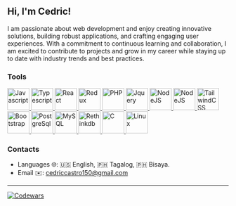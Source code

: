 ## Hi, I'm Cedric!

I am passionate about web development and enjoy creating innovative solutions, building robust applications, and crafting engaging user experiences. With a commitment to continuous learning and collaboration, I am excited to contribute to projects and grow in my career while staying up to date with industry trends and best practices.

### Tools
<a href="https://javascript.info/">
  <img src="https://upload.wikimedia.org/wikipedia/commons/thumb/9/99/Unofficial_JavaScript_logo_2.svg/1200px-Unofficial_JavaScript_logo_2.svg.png" alt="Javascript" width="50"/>
</a>
<a href="https://www.typescriptlang.org/">
  <img src="https://raw.githubusercontent.com/maciejkorsan/typescript-blue/master/logo.svg?sanitize=true" alt="Typescript" width="50"/>
</a>
<a href="https://reactjs.org/">
  <img src="https://upload.wikimedia.org/wikipedia/commons/thumb/a/a7/React-icon.svg/2300px-React-icon.svg.png" alt="React" width="50"/>
</a>
<a href="https://redux-toolkit.js.org/">
  <img src="https://d33wubrfki0l68.cloudfront.net/0834d0215db51e91525a25acf97433051f280f2f/c30f5/img/redux.svg" alt="Redux" width="50"/>
</a>
<a href="https://www.php.net/">
  <img src="https://www.php.net/images/logos/new-php-logo.svg" alt="PHP" width="50"/>
</a>
<a href="https://jquery.com/">
  <img src="https://w7.pngwing.com/pngs/90/191/png-transparent-logo-jquery-responsive-web-design-javascript-jquery-logo-text-logo-responsive-web-design.png" alt="Jquery" width="50"/>
</a>
<a href="https://nodejs.org/en">
  <img src="https://upload.wikimedia.org/wikipedia/commons/7/7e/Node.js_logo_2015.svg" alt="NodeJS" width="50"/>
</a>
<a href="https://expressjs.com/">
  <img src="https://upload.wikimedia.org/wikipedia/commons/6/64/Expressjs.png" alt="NodeJS" width="50"/>
</a>
<a href="https://tailwindcss.com/">
  <img src="https://upload.wikimedia.org/wikipedia/commons/d/d5/Tailwind_CSS_Logo.svg" alt="TailwindCSS" width="50"/>
</a>
<a href="https://getbootstrap.com/">
  <img src="https://upload.wikimedia.org/wikipedia/commons/b/b2/Bootstrap_logo.svg" alt="Bootstrap" width="50"/>
</a>
<a href="https://wiki.postgresql.org/">
  <img src="https://wiki.postgresql.org/images/a/a4/PostgreSQL_logo.3colors.svg" alt="PostgreSql" width="50"/>
</a>
<a href="https://www.mysql.com/">
  <img src="https://1000logos.net/wp-content/uploads/2020/08/MySQL-Logo.png" alt="MySQL" width="50"/>
</a>
<a href="https://rethinkdb.com/">
  <img src="https://www.stackhero.io/assets/src/images/servicesLogos/openGraphVersions/rethinkdb.png?e21d717c" alt="Rethinkdb" width="50"/>
</a>
<a href="https://en.wikipedia.org/wiki/C_(programming_language)">
  <img src="https://i.imgur.com/zINUxVf.png" alt="C" width="50"/>
</a>
<a href="https://en.wikipedia.org/wiki/Linux">
  <img src="https://upload.wikimedia.org/wikipedia/commons/thumb/3/35/Tux.svg/1200px-Tux.svg.png" alt="Linux" height="50"/>
</a>


### Contacts
- Languages 🌐: 🇺🇸 English, 🇵🇭 Tagalog, 🇵🇭 Bisaya.
- Email ✉️: cedriccastro150@gmail.com
---

<a href="https://www.codewars.com/users/cedriccastro">
  <img src="https://www.codewars.com/users/cedriccastro/badges/micro" alt="Codewars"/>
</a>
